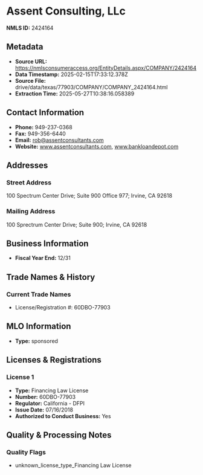 # Assent Consulting, LLc

**NMLS ID:** 2424164

## Metadata
- **Source URL:** https://nmlsconsumeraccess.org/EntityDetails.aspx/COMPANY/2424164
- **Data Timestamp:** 2025-02-15T17:33:12.378Z
- **Source File:** drive/data/texas/77903/COMPANY/COMPANY_2424164.html
- **Extraction Time:** 2025-05-27T10:38:16.058389

## Contact Information
- **Phone:** 949-237-0368
- **Fax:** 949-356-6440
- **Email:** rob@assentconsultants.com
- **Website:** www.assentconsultants.com, www.bankloandepot.com

## Addresses
### Street Address
100 Spectrum Center Drive; Suite 900 Office 977; Irvine, CA 92618

### Mailing Address
100 Sprectrum Center Drive; Suite 900; Irvine, CA 92618

## Business Information
- **Fiscal Year End:** 12/31

## Trade Names & History
### Current Trade Names
- License/Registration #: 60DBO-77903

## MLO Information
- **Type:** sponsored

## Licenses & Registrations

### License 1
- **Type:** Financing Law License
- **Number:** 60DBO-77903
- **Regulator:** California - DFPI
- **Issue Date:** 07/16/2018
- **Authorized to Conduct Business:** Yes

## Quality & Processing Notes
### Quality Flags
- unknown_license_type_Financing Law License
